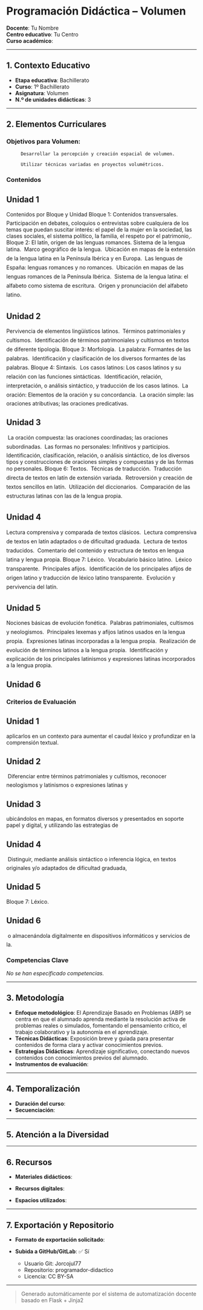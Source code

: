 # Programación Didáctica – Volumen

**Docente**: Tu Nombre  
**Centro educativo**: Tu Centro  
**Curso académico**:   

---

## 1. Contexto Educativo

- **Etapa educativa**: Bachillerato
- **Curso**: 1º Bachillerato
- **Asignatura**: Volumen
- **N.º de unidades didácticas**: 3

---
## 2. Elementos Curriculares

<h3>Objetivos para Volumen:</h3>


  <ul>
    
      Desarrollar la percepción y creación espacial de volumen.
    
      Utilizar técnicas variadas en proyectos volumétricos.
    
  </ul>


### Contenidos

## Unidad 1
Contenidos por Bloque y Unidad
Bloque 1: Contenidos transversales.

Participación en debates, coloquios o entrevistas sobre cualquiera de los temas que puedan suscitar interés: el
papel de la mujer en la sociedad, las clases sociales, el sistema político, la familia, el respeto por el patrimonio,.
Bloque 2: El latín, origen de las lenguas romances. Sistema de la lengua latina.

Marco geográfico de la lengua.

Ubicación en mapas de la extensión de la lengua latina en la Península Ibérica y en Europa.

Las lenguas de España: lenguas romances y no romances.

Ubicación en mapas de las lenguas romances de la Península Ibérica.

Sistema de la lengua latina: el alfabeto como sistema de escritura.

Origen y pronunciación del alfabeto latino.


## Unidad 2
Pervivencia de elementos lingüísticos latinos.

Términos patrimoniales y cultismos.

Identificación de términos patrimoniales y cultismos en textos de diferente tipología.
Bloque 3: Morfología.

La palabra: Formantes de las palabras.

Identificación y clasificación de los diversos formantes de las palabras.
Bloque 4: Sintaxis.

Los casos latinos: Los casos latinos y su relación con las funciones sintácticas.

Identificación, relación, interpretación, o análisis sintáctico, y traducción de los casos latinos.

La oración: Elementos de la oración y su concordancia.

La oración simple: las oraciones atributivas; las oraciones predicativas.

## Unidad 3

La oración compuesta: las oraciones coordinadas; las oraciones subordinadas.

Las formas no personales: Infinitivos y participios.

Identificación, clasificación, relación, o análisis sintáctico, de los diversos tipos y construcciones de oraciones
simples y compuestas y de las formas no personales.
Bloque 6: Textos.

Técnicas de traducción.

Traducción directa de textos en latín de extensión variada.

Retroversión y creación de textos sencillos en latín.

Utilización del diccionarios.

Comparación de las estructuras latinas con las de la lengua propia.


## Unidad 4
Lectura comprensiva y comparada de textos clásicos.

Lectura comprensiva de textos en latín adaptados o de dificultad graduada.

Lectura de textos traducidos.

Comentario del contenido y estructura de textos en lengua latina y lengua propia.
Bloque 7: Léxico.

Vocabulario básico latino.

Léxico transparente.

Principales afijos.

Identificación de los principales afijos de origen latino y traducción de léxico latino transparente.

Evolución y pervivencia del latín.


## Unidad 5
Nociones básicas de evolución fonética.

Palabras patrimoniales, cultismos y neologismos.

Principales lexemas y afijos latinos usados en la lengua propia.

Expresiones latinas incorporadas a la lengua propia.

Realización de evolución de términos latinos a la lengua propia.

Identificación y explicación de los principales latinismos y expresiones latinas incorporados a la lengua propia.

## Unidad 6



### Criterios de Evaluación

## Unidad 1
aplicarlos en un contexto para aumentar el caudal léxico y profundizar en la comprensión textual.

## Unidad 2
 Diferenciar entre términos patrimoniales y cultismos, reconocer neologismos y latinismos o expresiones latinas y

## Unidad 3
ubicándolos en mapas, en formatos diversos y presentados en soporte papel y digital, y utilizando las estrategias de

## Unidad 4
 Distinguir, mediante análisis sintáctico o inferencia lógica, en textos originales y/o adaptados de dificultad graduada,

## Unidad 5
Bloque 7: Léxico.

## Unidad 6
 o almacenándola digitalmente en dispositivos informáticos y servicios de la.


### Competencias Clave

_No se han especificado competencias._


---

## 3. Metodología

- **Enfoque metodológico**: El Aprendizaje Basado en Problemas (ABP) se centra en que el alumnado aprenda mediante la resolución activa de problemas reales o simulados, fomentando el pensamiento crítico, el trabajo colaborativo y la autonomía en el aprendizaje.
- **Técnicas Didácticas**: Exposición breve y guiada para presentar contenidos de forma clara y activar conocimientos previos.
- **Estrategias Didácticas**: Aprendizaje significativo, conectando nuevos contenidos con conocimientos previos del alumnado.
- **Instrumentos de evaluación**: 

---

## 4. Temporalización

- **Duración del curso**: 
- **Secuenciación**:  
  

---

## 5. Atención a la Diversidad



---

## 6. Recursos

- **Materiales didácticos**:  
  
- **Recursos digitales**:  
  
- **Espacios utilizados**: 

---

## 7. Exportación y Repositorio

- **Formato de exportación solicitado**: 
- **Subida a GitHub/GitLab**: ✅ Sí

  - Usuario Git: Jorcojul77
  - Repositorio: programador-didactico
  - Licencia: CC BY-SA


---

> Generado automáticamente por el sistema de automatización docente basado en Flask + Jinja2